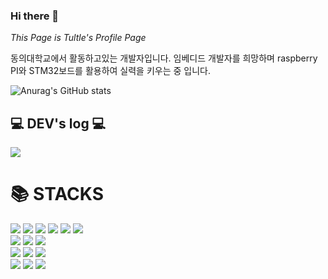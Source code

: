 ### Hi there 👋

<!--
**PinkTultle/PinkTultle** is a ✨ _special_ ✨ repository because its `README.md` (this file) appears on your GitHub profile.

Here are some ideas to get you started:

- 🔭 I’m currently working on ...
- 🌱 I’m currently learning ...
- 👯 I’m looking to collaborate on ...
- 🤔 I’m looking for help with ...
- 💬 Ask me about ...
- 📫 How to reach me: ...
- 😄 Pronouns: ...
- ⚡ Fun fact: ...
-->

*This Page is Tultle's Profile Page*

동의대학교에서 활동하고있는 개발자입니다.
임베디드 개발자를 희망하며 raspberry PI와 STM32보드를 
활용하여 실력을 키우는 중 입니다.


![Anurag's GitHub stats](https://github-readme-stats.vercel.app/api?username=PinkTultle&show_icons=true&theme=radical)

## 💻 DEV's log 💻
<div>
<href="https://pinkturtleworld.notion.site/f48583bbd6954c7290b6a5c1eb4c155f?pvs=74" target="_blank"><img src="https://img.shields.io/badge/notion-#000000?style=flat&logo=로고&logoColor=white"/a>
</div>
  
<div align=left><h1>📚 STACKS </h1></div>
<div>
  <img src="https://img.shields.io/badge/C-50808E?style=flat&logo=c&logoColor=white">
  <img src="https://img.shields.io/badge/C++-06908F?style=flat&logo=cplusplus&logoColor=white">
  <img src="https://img.shields.io/badge/C%23-0CA4A5?style=flat&logo=csharp&logoColor=white">
  <img src="https://img.shields.io/badge/JAVA-FB8B24?style=flat&logo=openjdk&logoColor=white">
  <img src="https://img.shields.io/badge/Python-006494?style=flat&logo=python&logoColor=white">
  <img src="https://img.shields.io/badge/Oracle-A50104?style=flat&logo=oracle&logoColor=white">
  <br>

  <img src="https://img.shields.io/badge/Git-F26419?style=flat&logo=git&logoColor=white">
  <img src="https://img.shields.io/badge/Github-020100?style=flat&logo=github&logoColor=white">
  <img src="https://img.shields.io/badge/Sourcetree-473BF0?style=flat&logo=sourcetree&logoColor=white">
  <br>
  
  <img src="https://img.shields.io/badge/Linux-FCE694?style=flat&logo=linux&logoColor=white">
  <img src="https://img.shields.io/badge/Ubuntu-E94F37?style=flat&logo=ubuntu&logoColor=white">
  <img src="https://img.shields.io/badge/Raspbian-BC2C1A?style=flat&logo=raspberrypi&logoColor=white">
  <br>
  
  <img src="https://img.shields.io/badge/Arduino-454E9E?style=flat&logo=arduino&logoColor=white">
  <img src="https://img.shields.io/badge/Raspberry PI-E84855?style=flat&logo=raspberrypi&logoColor=white">
  <img src="https://img.shields.io/badge/STM32-4C4C9D?style=flat&logo=stmicroelectronics&logoColor=white">
  <br>
</div>



